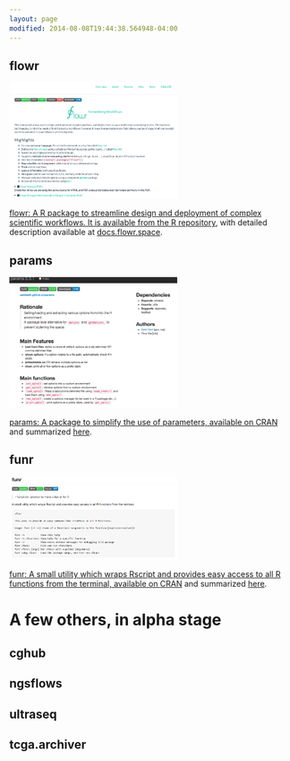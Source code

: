 ```yaml
---
layout: page
modified: 2014-08-08T19:44:38.564948-04:00
---
```


<!---<table border="0">
<tr>
<td>--->

## flowr

<a href="https://docs.flowr.space">
<img src="/images/flowr-shot.png" width="300">

<!---</a>
</td>
<td>--->

flowr: A R package to streamline design and deployment of complex scientific workflows. It is available from the R [repository](https://cran.rstudio.org/web/packages/flowr), with detailed description available at [docs.flowr.space](https://docs.flowr.space).

<!---</td>
</tr>

<tr>
<td>--->

## params
<a href="http://sahilseth.com/params">
<img src="/images/params-shot.png" width="300">

<!---</a>
</td>
<td>--->

params: A package to simplify the use of parameters, available on [CRAN](https://cran.rstudio.org/web/packages/params) and summarized [here](http://sahilseth.com/params).


## funr
<a href="https://github.com/sahilseth/funr">
<img src="/images/funr-shot.png" width="300">

<!---</a>
</td>
<td>--->

funr: A small utility which wraps Rscript and provides easy access to all R functions from the terminal, available on [CRAN](https://cran.rstudio.org/web/packages/funr) and summarized [here](https://github.com/sahilseth/funr).

# A few others, in alpha stage

## cghub

## ngsflows

## ultraseq

## tcga.archiver





<!---</td>
</tr>
</table>--->
